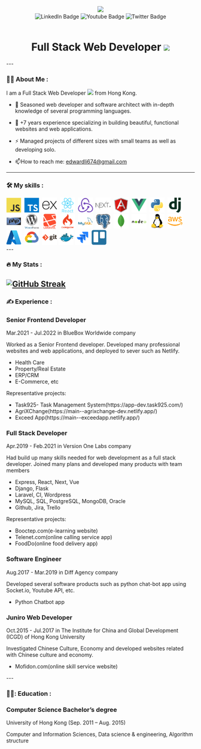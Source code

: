 <div id="header" align="center">
  <img src="https://media.giphy.com/media/qgQUggAC3Pfv687qPC/giphy.gif" width="100"/>
  <div id="badges">
    <img src="https://img.shields.io/badge/LinkedIn-blue?style=for-the-badge&logo=linkedin&logoColor=white" alt="LinkedIn Badge"/>
    <img src="https://img.shields.io/badge/YouTube-red?style=for-the-badge&logo=youtube&logoColor=white" alt="Youtube Badge"/>
    <img src="https://img.shields.io/badge/Twitter-blue?style=for-the-badge&logo=twitter&logoColor=white" alt="Twitter Badge"/>
  </div>
  <img src="https://komarev.com/ghpvc/?username=EdwardLi674&style=flat-square&color=blue" alt=""/>
  <h1>
    Full Stack Web Developer
    <img src="https://media.giphy.com/media/hvRJCLFzcasrR4ia7z/giphy.gif" width="30px"/>
  </h1>
</div>
---

### :man_technologist: About Me :
I am a Full Stack Web Developer <img src="https://media.giphy.com/media/WUlplcMpOCEmTGBtBW/giphy.gif" width="30"> from Hong Kong.
- :telescope: Seasoned web developer and software architect with in-depth knowledge of several programming languages.

- :seedling: +7 years experience specializing in building beautiful, functional websites and web applications.

- :zap: Managed projects of different sizes with small teams as well as developing solo.

- :mailbox:How to reach me: edwardli674@gmail.com
---

### :hammer_and_wrench: My skills :
<div>
  <img src="https://github.com/devicons/devicon/blob/master/icons/javascript/javascript-original.svg" title="JavaScript" alt="JavaScript" width="40" height="40"/>&nbsp;
  <img src="https://github.com/devicons/devicon/blob/master/icons/typescript/typescript-original.svg" title="TypeScript" alt="TypeScript" width="40" height="40"/>&nbsp;
  <img src="https://github.com/devicons/devicon/blob/master/icons/express/express-original.svg" title="Express" alt="Express" width="40" height="40"/>&nbsp;
  <img src="https://github.com/devicons/devicon/blob/master/icons/react/react-original-wordmark.svg" title="React" alt="React" width="40" height="40"/>&nbsp;
  <img src="https://github.com/devicons/devicon/blob/master/icons/redux/redux-original.svg" title="Redux" alt="Redux " width="40" height="40"/>&nbsp;
  <img src="https://github.com/devicons/devicon/blob/master/icons/nextjs/nextjs-original-wordmark.svg" title="Next" alt="Next" width="40" height="40"/>&nbsp;
  <img src="https://github.com/devicons/devicon/blob/master/icons/angularjs/angularjs-original.svg" title="Angular" alt="Angular" width="40" height="40"/>&nbsp;
  <img src="https://github.com/devicons/devicon/blob/master/icons/vuejs/vuejs-original.svg"  title="Vue" alt="Vue" width="40" height="40"/>&nbsp;
  <img src="https://github.com/devicons/devicon/blob/master/icons/python/python-original.svg" title="Python" alt="Python" width="40" height="40"/>&nbsp;
  <img src="https://github.com/devicons/devicon/blob/master/icons/django/django-plain.svg" title="Django" alt="Django" width="40" height="40"/>&nbsp;
  <img src="https://github.com/devicons/devicon/blob/master/icons/php/php-original.svg" title="PHP" alt="PHP" width="40" height="40"/>&nbsp;
  <img src="https://github.com/devicons/devicon/blob/master/icons/wordpress/wordpress-original.svg" title="Wordpress"  alt="Wordpress" width="40" height="40"/>&nbsp;
  <img src="https://github.com/devicons/devicon/blob/master/icons/laravel/laravel-plain-wordmark.svg" title="Laravel"  alt="Laravel" width="40" height="40"/>&nbsp;
  <img src="https://github.com/devicons/devicon/blob/master/icons/codeigniter/codeigniter-plain-wordmark.svg" title="CodeIgniter"  alt="CodeIgniter" width="40" height="40"/>&nbsp;
  <img src="https://github.com/devicons/devicon/blob/master/icons/mysql/mysql-original-wordmark.svg" title="MySQL"  alt="MySQL" width="40" height="40"/>&nbsp;
  <img src="https://github.com/devicons/devicon/blob/master/icons/postgresql/postgresql-original.svg" title="PostgreSQL"  alt="PostgreSQL" width="40" height="40"/>&nbsp;
  <img src="https://github.com/devicons/devicon/blob/master/icons/mongodb/mongodb-original.svg" title="MongoDB"  alt="MongoDB" width="40" height="40"/>&nbsp;
  <img src="https://github.com/devicons/devicon/blob/master/icons/nodejs/nodejs-original-wordmark.svg" title="NodeJS" alt="NodeJS" width="40" height="40"/>&nbsp;
  <img src="https://github.com/devicons/devicon/blob/master/icons/linux/linux-original.svg" title="Linux Server Administration" alt="Linux Server Administration" width="40" height="40"/>&nbsp;
  <img src="https://github.com/devicons/devicon/blob/master/icons/amazonwebservices/amazonwebservices-plain-wordmark.svg" title="AWS" alt="AWS" width="40" height="40"/>&nbsp;
  <img src="https://github.com/devicons/devicon/blob/master/icons/azure/azure-original.svg" title="Azure" alt="Azure" width="40" height="40"/>&nbsp;
  <img src="https://github.com/devicons/devicon/blob/master/icons/googlecloud/googlecloud-original.svg" title="GCP" alt="GCP" width="40" height="40"/>&nbsp;
  <img src="https://github.com/devicons/devicon/blob/master/icons/git/git-original-wordmark.svg" title="Git" **alt="Git" width="40" height="40"/>
  <img src="https://github.com/devicons/devicon/blob/master/icons/docker/docker-original.svg" title="Docker" **alt="Docker" width="40" height="40"/>
  <img src="https://github.com/devicons/devicon/blob/master/icons/jira/jira-original.svg" title="Jira" **alt="Jira" width="40" height="40"/>
  <img src="https://github.com/devicons/devicon/blob/master/icons/trello/trello-plain.svg" title="Trello" **alt="Trello" width="40" height="40"/>
</div>
---

### :fire: My Stats :
[![GitHub Streak](http://github-readme-streak-stats.herokuapp.com?user=Edwardli674&theme=vue)](https://git.io/streak-stats)
---

### :writing_hand: Experience :
<div>
  <p><h3>Senior Frontend Developer</h3>Mar.2021 - Jul.2022 in BlueBox Worldwide company</p>
  <div>Worked as a Senior Frontend developer. Developed many professional websites and web applications, and deployed to sever such as Netlify.
    <ul>
      <li>Health Care</li>
      <li>Property/Real Estate</li>
      <li>ERP/CRM</li>
      <li>E-Commerce, etc</li>
    </ul>
    Representative projects:
    <ul>
      <li>Task925- Task Management System(https://app-dev.task925.com/)</li>
      <li>AgriXChange(https://main--agrixchange-dev.netlify.app/)</li>
      <li>Exceed App(https://main--exceedapp.netlify.app/)</li>
    </ul>
  </div>
</div>
<div>
  <p><h3>Full Stack Developer</h3>Apr.2019 - Feb.2021 in Version One Labs company</p>
  <div>Had build up many skills needed for web development as a full stack developer. Joined many plans and developed many products with team members
    <ul>
      <li>Express, React, Next, Vue</li>
      <li>Django, Flask</li>
      <li>Laravel, CI, Wordpress</li>
      <li>MySQL, SQL, PostgreSQL, MongoDB, Oracle</li>
      <li>Github, Jira, Trello</li>
    </ul>
    Representative projects:
    <ul>
      <li>Booctep.com(e-learning website)</li>
      <li>Telenet.com(online calling service app)</li>
      <li>FoodDo(online food delivery app)</li>
    </ul>
  </div>
</div>
<div>
  <p><h3>Software Engineer</h3>Aug.2017 - Mar.2019 in Diff Agency company</p>
  <div>Developed several software products such as python chat-bot app using Socket.io, Youtube API, etc.
    <ul>
      <li>Python Chatbot app</li>
    </ul>
  </div>
</div>
<div>
  <p><h3>Juniro Web Developer</h3>Oct.2015 - Jul.2017 in The Institute for China and Global Development (ICGD) of Hong  Kong University </p>
  <div>Investigated Chinese Culture, Economy and developed websites related with Chinese culture and economy.
    <ul>
      <li>Mofidon.com(online skill service website)</li>
    </ul>
  </div>
</div>
---

### 👨‍🎓: Education :
<h3>Computer Science Bachelor’s degree</h3>
<p>University of Hong Kong (Sep. 2011 – Aug. 2015)</p>
<p>Computer and Information Sciences, Data science & engineering, Algorithm structure</p>

<!--
**EdwardLi674/EdwardLi674** is a ✨ _special_ ✨ repository because its `README.md` (this file) appears on your GitHub profile.

Here are some ideas to get you started:

- 🔭 I’m currently working on ...
- 🌱 I’m currently learning ...
- 👯 I’m looking to collaborate on ...
- 🤔 I’m looking for help with ...
- 💬 Ask me about ...
- 📫 How to reach me: ...
- 😄 Pronouns: ...
- ⚡ Fun fact: ...
-->
